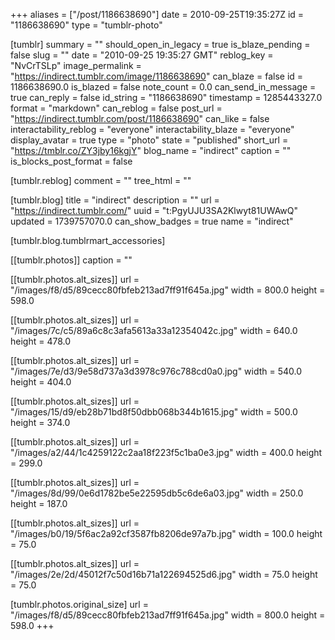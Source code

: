 +++
aliases = ["/post/1186638690"]
date = 2010-09-25T19:35:27Z
id = "1186638690"
type = "tumblr-photo"

[tumblr]
summary = ""
should_open_in_legacy = true
is_blaze_pending = false
slug = ""
date = "2010-09-25 19:35:27 GMT"
reblog_key = "NvCrTSLp"
image_permalink = "https://indirect.tumblr.com/image/1186638690"
can_blaze = false
id = 1186638690.0
is_blazed = false
note_count = 0.0
can_send_in_message = true
can_reply = false
id_string = "1186638690"
timestamp = 1285443327.0
format = "markdown"
can_reblog = false
post_url = "https://indirect.tumblr.com/post/1186638690"
can_like = false
interactability_reblog = "everyone"
interactability_blaze = "everyone"
display_avatar = true
type = "photo"
state = "published"
short_url = "https://tmblr.co/ZY3jby16kgjY"
blog_name = "indirect"
caption = ""
is_blocks_post_format = false

[tumblr.reblog]
comment = ""
tree_html = ""

[tumblr.blog]
title = "indirect"
description = ""
url = "https://indirect.tumblr.com/"
uuid = "t:PgyUJU3SA2Klwyt81UWAwQ"
updated = 1739757070.0
can_show_badges = true
name = "indirect"

[tumblr.blog.tumblrmart_accessories]

[[tumblr.photos]]
caption = ""

[[tumblr.photos.alt_sizes]]
url = "/images/f8/d5/89cecc80fbfeb213ad7ff91f645a.jpg"
width = 800.0
height = 598.0

[[tumblr.photos.alt_sizes]]
url = "/images/7c/c5/89a6c8c3afa5613a33a12354042c.jpg"
width = 640.0
height = 478.0

[[tumblr.photos.alt_sizes]]
url = "/images/7e/d3/9e58d737a3d3978c976c788cd0a0.jpg"
width = 540.0
height = 404.0

[[tumblr.photos.alt_sizes]]
url = "/images/15/d9/eb28b71bd8f50dbb068b344b1615.jpg"
width = 500.0
height = 374.0

[[tumblr.photos.alt_sizes]]
url = "/images/a2/44/1c4259122c2aa18f223f5c1ba0e3.jpg"
width = 400.0
height = 299.0

[[tumblr.photos.alt_sizes]]
url = "/images/8d/99/0e6d1782be5e22595db5c6de6a03.jpg"
width = 250.0
height = 187.0

[[tumblr.photos.alt_sizes]]
url = "/images/b0/19/5f6ac2a92cf3587fb8206de97a7b.jpg"
width = 100.0
height = 75.0

[[tumblr.photos.alt_sizes]]
url = "/images/2e/2d/45012f7c50d16b71a122694525d6.jpg"
width = 75.0
height = 75.0

[tumblr.photos.original_size]
url = "/images/f8/d5/89cecc80fbfeb213ad7ff91f645a.jpg"
width = 800.0
height = 598.0
+++
